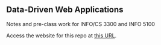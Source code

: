## Data-Driven Web Applications

Notes and pre-class work for INFO/CS 3300 and INFO 5100

Access the website for this repo at [this URL](https://jeffrz.github.io/info3300-spr2021/).
